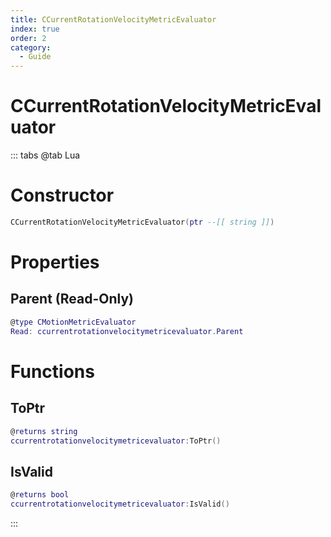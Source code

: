 ```yaml
---
title: CCurrentRotationVelocityMetricEvaluator
index: true
order: 2
category:
  - Guide
---
```


# CCurrentRotationVelocityMetricEvaluator

::: tabs
@tab Lua
# Constructor
```lua
CCurrentRotationVelocityMetricEvaluator(ptr --[[ string ]])
```
# Properties
## Parent (Read-Only)
```lua
@type CMotionMetricEvaluator
Read: ccurrentrotationvelocitymetricevaluator.Parent
```
# Functions
## ToPtr
```lua
@returns string
ccurrentrotationvelocitymetricevaluator:ToPtr()
```
## IsValid
```lua
@returns bool
ccurrentrotationvelocitymetricevaluator:IsValid()
```

:::